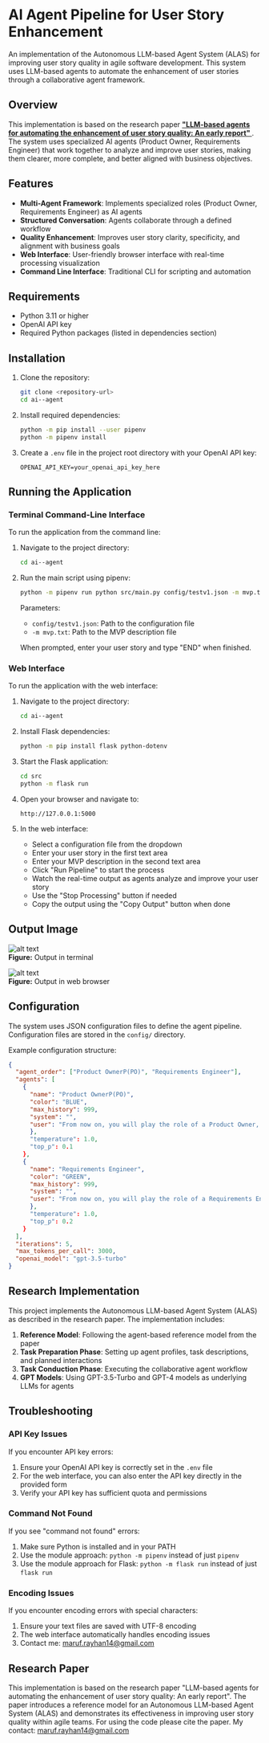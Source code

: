 # AI Agent Pipeline for User Story Enhancement

An implementation of the Autonomous LLM-based Agent System (ALAS) for improving user story quality in agile software development. This system uses LLM-based agents to automate the enhancement of user stories through a collaborative agent framework.

## Overview

This implementation is based on the research paper **["LLM-based agents for automating the enhancement of user story quality: An early report" ](https://library.oapen.org/bitstream/handle/20.500.12657/90931/978-3-031-61154-4.pdf?sequence=1#page=126)**. The system uses specialized AI agents (Product Owner, Requirements Engineer) that work together to analyze and improve user stories, making them clearer, more complete, and better aligned with business objectives.

## Features

- **Multi-Agent Framework**: Implements specialized roles (Product Owner, Requirements Engineer) as AI agents
- **Structured Conversation**: Agents collaborate through a defined workflow
- **Quality Enhancement**: Improves user story clarity, specificity, and alignment with business goals
- **Web Interface**: User-friendly browser interface with real-time processing visualization
- **Command Line Interface**: Traditional CLI for scripting and automation

## Requirements

- Python 3.11 or higher
- OpenAI API key
- Required Python packages (listed in dependencies section)

## Installation

1. Clone the repository:

   ```bash
   git clone <repository-url>
   cd ai--agent
   ```

2. Install required dependencies:

   ```bash
   python -m pip install --user pipenv
   python -m pipenv install
   ```

3. Create a `.env` file in the project root directory with your OpenAI API key:
   ```
   OPENAI_API_KEY=your_openai_api_key_here
   ```

## Running the Application

### Terminal Command-Line Interface

To run the application from the command line:

1. Navigate to the project directory:

   ```bash
   cd ai--agent
   ```

2. Run the main script using pipenv:

   ```bash
   python -m pipenv run python src/main.py config/testv1.json -m mvp.txt
   ```

   Parameters:

   - `config/testv1.json`: Path to the configuration file
   - `-m mvp.txt`: Path to the MVP description file

   When prompted, enter your user story and type "END" when finished.

### Web Interface

To run the application with the web interface:

1. Navigate to the project directory:

   ```bash
   cd ai--agent
   ```

2. Install Flask dependencies:

   ```bash
   python -m pip install flask python-dotenv
   ```

3. Start the Flask application:

   ```bash
   cd src
   python -m flask run
   ```

4. Open your browser and navigate to:

   ```
   http://127.0.0.1:5000
   ```

5. In the web interface:
   - Select a configuration file from the dropdown
   - Enter your user story in the first text area
   - Enter your MVP description in the second text area
   - Click "Run Pipeline" to start the process
   - Watch the real-time output as agents analyze and improve your user story
   - Use the "Stop Processing" button if needed
   - Copy the output using the "Copy Output" button when done

## Output Image

![alt text](./image/image.png)  
**Figure:** Output in terminal

![alt text](./image/image1.png)  
**Figure:** Output in web browser

## Configuration

The system uses JSON configuration files to define the agent pipeline. Configuration files are stored in the `config/` directory.

Example configuration structure:

```json
{
  "agent_order": ["Product OwnerP(PO)", "Requirements Engineer"],
  "agents": [
    {
      "name": "Product OwnerP(PO)",
      "color": "BLUE",
      "max_history": 999,
      "system": "",
      "user": "From now on, you will play the role of a Product Owner, a vital member of a software development team responsible for defining and prioritizing product features... "
      },
      "temperature": 1.0,
      "top_p": 0.1
    },
    {
      "name": "Requirements Engineer",
      "color": "GREEN",
      "max_history": 999,
      "system": "",
      "user": "From now on, you will play the role of a Requirements Engineer, a new version of AI model that is capable of analyzing, documenting, and managing software requirements. In order to do that, you will gather and validate requirements, collaborate with stakeholders, and ensure that the software meets the needs and expectations of the users..."
      },
      "temperature": 1.0,
      "top_p": 0.2
    }
  ],
  "iterations": 5,
  "max_tokens_per_call": 3000,
  "openai_model": "gpt-3.5-turbo"
}
```

## Research Implementation

This project implements the Autonomous LLM-based Agent System (ALAS) as described in the research paper. The implementation includes:

1. **Reference Model**: Following the agent-based reference model from the paper
2. **Task Preparation Phase**: Setting up agent profiles, task descriptions, and planned interactions
3. **Task Conduction Phase**: Executing the collaborative agent workflow
4. **GPT Models**: Using GPT-3.5-Turbo and GPT-4 models as underlying LLMs for agents

## Troubleshooting

### API Key Issues

If you encounter API key errors:

1. Ensure your OpenAI API key is correctly set in the `.env` file
2. For the web interface, you can also enter the API key directly in the provided form
3. Verify your API key has sufficient quota and permissions

### Command Not Found

If you see "command not found" errors:

1. Make sure Python is installed and in your PATH
2. Use the module approach: `python -m pipenv` instead of just `pipenv`
3. Use the module approach for Flask: `python -m flask run` instead of just `flask run`

### Encoding Issues

If you encounter encoding errors with special characters:

1. Ensure your text files are saved with UTF-8 encoding
2. The web interface automatically handles encoding issues
3. Contact me: maruf.rayhan14@gmail.com

## Research Paper

This implementation is based on the research paper "LLM-based agents for automating the enhancement of user story quality: An early report". The paper introduces a reference model for an Autonomous LLM-based Agent System (ALAS) and demonstrates its effectiveness in improving user story quality within agile teams. For using the code please cite the paper. My contact: maruf.rayhan14@gmail.com
